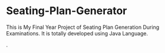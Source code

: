 # Seating-Plan-Generator

This is My Final Year Project of Seating Plan Generation During Examinations. It is totally developed using Java Language.


















































































































































































































































































































































































.






































